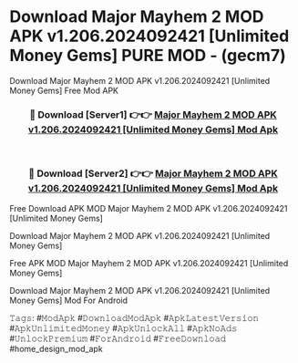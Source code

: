# Download Major Mayhem 2 MOD APK v1.206.2024092421 [Unlimited Money Gems] PURE MOD - (gecm7)
Download Major Mayhem 2 MOD APK v1.206.2024092421 [Unlimited Money Gems] Free Mod APK

<div align="center">
<h3>🔴 Download [Server1] 👉👉 <a href="https://apk-comot.site?title=Major_Mayhem_2_MOD_APK_v1.206.2024092421_[Unlimited_Money_Gems]">Major Mayhem 2 MOD APK v1.206.2024092421 [Unlimited Money Gems] Mod Apk</a></h3><br>

<h3>🔴 Download [Server2] 👉👉 <a href="https://apk-comot.site?title=Major_Mayhem_2_MOD_APK_v1.206.2024092421_[Unlimited_Money_Gems]">Major Mayhem 2 MOD APK v1.206.2024092421 [Unlimited Money Gems] Mod Apk</a></h3>
</div>


Free Download APK MOD Major Mayhem 2 MOD APK v1.206.2024092421 [Unlimited Money Gems]

Download Major Mayhem 2 MOD APK v1.206.2024092421 [Unlimited Money Gems] 

Free APK MOD Major Mayhem 2 MOD APK v1.206.2024092421 [Unlimited Money Gems] 

Download Major Mayhem 2 MOD APK v1.206.2024092421 [Unlimited Money Gems] Mod For Android

𝚃𝚊𝚐𝚜: #𝙼𝚘𝚍𝙰𝚙𝚔 #𝙳𝚘𝚠𝚗𝚕𝚘𝚊𝚍𝙼𝚘𝚍𝙰𝚙𝚔 #𝙰𝚙𝚔𝙻𝚊𝚝𝚎𝚜𝚝𝚅𝚎𝚛𝚜𝚒𝚘𝚗 #𝙰𝚙𝚔𝚄𝚗𝚕𝚒𝚖𝚒𝚝𝚎𝚍𝙼𝚘𝚗𝚎𝚢 #𝙰𝚙𝚔𝚄𝚗𝚕𝚘𝚌𝚔𝙰𝚕𝚕 #𝙰𝚙𝚔𝙽𝚘𝙰𝚍𝚜 #𝚄𝚗𝚕𝚘𝚌𝚔𝙿𝚛𝚎𝚖𝚒𝚞𝚖 #𝙵𝚘𝚛𝙰𝚗𝚍𝚛𝚘𝚒𝚍 #𝙵𝚛𝚎𝚎𝙳𝚘𝚠𝚗𝚕𝚘𝚊𝚍 #home_design_mod_apk